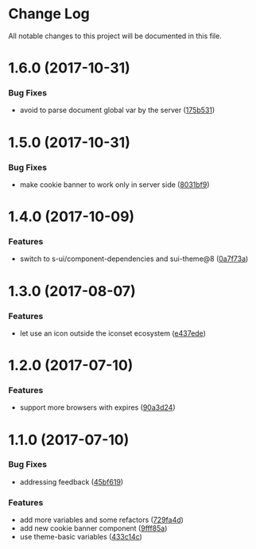 # Change Log

All notable changes to this project will be documented in this file.

<a name="1.6.0"></a>
# 1.6.0 (2017-10-31)


### Bug Fixes

* avoid to parse document global var by the server ([175b531](https://github.com/SUI-Components/sui-components/commit/175b531))



<a name="1.5.0"></a>
# 1.5.0 (2017-10-31)


### Bug Fixes

* make cookie banner to work only in server side ([8031bf9](https://github.com/SUI-Components/sui-components/commit/8031bf9))



<a name="1.4.0"></a>
# 1.4.0 (2017-10-09)


### Features

* switch to s-ui/component-dependencies and sui-theme@8 ([0a7f73a](https://github.com/SUI-Components/sui-components/commit/0a7f73a))



<a name="1.3.0"></a>
# 1.3.0 (2017-08-07)


### Features

* let use an icon outside the iconset ecosystem ([e437ede](https://github.com/SUI-Components/sui-components/commit/e437ede))



<a name="1.2.0"></a>
# 1.2.0 (2017-07-10)


### Features

* support more browsers with expires ([90a3d24](https://github.com/SUI-Components/sui-components/commit/90a3d24))



<a name="1.1.0"></a>
# 1.1.0 (2017-07-10)


### Bug Fixes

* addressing feedback ([45bf619](https://github.com/SUI-Components/sui-components/commit/45bf619))


### Features

* add more variables and some refactors ([729fa4d](https://github.com/SUI-Components/sui-components/commit/729fa4d))
* add new cookie banner component ([9fff85a](https://github.com/SUI-Components/sui-components/commit/9fff85a))
* use theme-basic variables ([433c14c](https://github.com/SUI-Components/sui-components/commit/433c14c))



